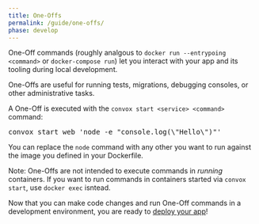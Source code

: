 ```yaml
---
title: One-Offs
permalink: /guide/one-offs/
phase: develop
---
```


One-Off commands (roughly analgous to `docker run --entrypoing <command>` or `docker-compose run`) let you interact with your app and its tooling during local development.

One-Offs are useful for running tests, migrations, debugging consoles, or other administrative tasks.

A One-Off is executed with the `convox start <service> <command>` command:

<pre class="terminal">
<span class="command">convox start web 'node -e "console.log(\"Hello\")"'</span>
</pre>

You can replace the `node` command with any other you want to run against the image you defined in your Dockerfile.

Note: One-Offs are not intended to execute commands in _running_ containers. If you want to run commands in containers started via `convox start`, use `docker exec` isntead.

Now that you can make code changes and run One-Off commands in a development environment, you are ready to [deploy your app](/guide/deploy)!
